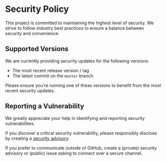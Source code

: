 # Security Policy

This project is committed to maintaining the highest level of security. We strive to follow industry best practices to ensure a balance between security and convenience.

## Supported Versions

We are currently providing security updates for the following versions:

- The most recent release version / tag
- The latest commit on the `master` branch

Please ensure you're running one of these versions to benefit from the most recent security updates.

## Reporting a Vulnerability

We greatly appreciate your help in identifying and reporting security vulnerabilities.

If you discover a critical security vulnerability, please responsibly disclose by creating a [security advisory](https://github.com/bitcoin-tools/nodebuilder/security/advisories/new).

If you prefer to communicate outside of GitHub, create a (private) security advisory or (public) issue asking to connect over a secure channel.
